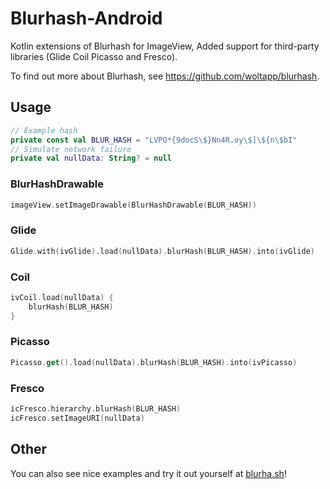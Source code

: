# Blurhash-Android

Kotlin extensions of Blurhash for ImageView, Added support for third-party libraries (Glide Coil Picasso and Fresco).

To find out more about Blurhash, see https://github.com/woltapp/blurhash.

## Usage

```kotlin
// Example hash
private const val BLUR_HASH = "LVPO*{9docS\$}Nn4R.oy\$]\${n\$bI"
// Simulate network failure
private val nullData: String? = null
```

### BlurHashDrawable
```kotlin
imageView.setImageDrawable(BlurHashDrawable(BLUR_HASH))
```

### Glide
```kotlin
Glide.with(ivGlide).load(nullData).blurHash(BLUR_HASH).into(ivGlide)
```

### Coil
```kotlin
ivCoil.load(nullData) {
    blurHash(BLUR_HASH)
}
```

### Picasso
```kotlin
Picasso.get().load(nullData).blurHash(BLUR_HASH).into(ivPicasso)
```

### Fresco
```kotlin
icFresco.hierarchy.blurHash(BLUR_HASH)
icFresco.setImageURI(nullData)
```

## Other
You can also see nice examples and try it out yourself at [blurha.sh](https://blurha.sh/)!